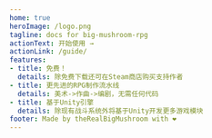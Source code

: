 ```yaml
---
home: true
heroImage: /logo.png
tagline: docs for big-mushroom-rpg
actionText: 开始使用 →
actionLink: /guide/
features:
- title: 免费！
  details: 除免费下载还可在Steam商店购买支持作者
- title: 更先进的RPG制作流水线
  details: 美术->作曲->编剧，无需任何代码
- title: 基于Unity引擎
  details: 除现有战斗系统外将基于Unity开发更多游戏模块
footer: Made by theRealBigMushroom with ❤️
---
```

